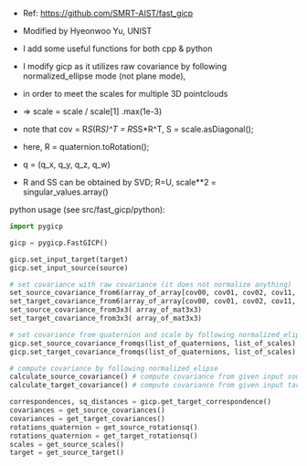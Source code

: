
* Ref: https://github.com/SMRT-AIST/fast_gicp
* Modified by Hyeonwoo Yu, UNIST

* I add some useful functions for both cpp & python
* I modify gicp as it utilizes raw covariance by following normalized_ellipse mode (not plane mode),
* in order to meet the scales for multiple 3D pointclouds

* => scale = scale / scale[1] .max(1e-3)
* note that cov = R*S*(R*S)^T = R*SS*R^T, S = scale.asDiagonal();
* here, R = quaternion.toRotation();
* q = (q_x, q_y, q_z, q_w)
* R and SS can be obtained by SVD; R=U, scale**2 = singular_values.array()

python usage (see src/fast_gicp/python):

```python
import pygicp

gicp = pygicp.FastGICP()

gicp.set_input_target(target)
gicp.set_input_source(source)

# set covariance with raw covariance (it does not normalize anything)
set_source_covariance_from6(array_of_array[cov00, cov01, cov02, cov11, cov12, cov22])
set_target_covariance_from6(array_of_array[cov00, cov01, cov02, cov11, cov12, cov22])
set_source_covariance_from3x3( array_of_mat3x3)
set_target_covariance_from3x3( array_of_mat3x3)

# set covariance from quaternion and scale by following normalized_elipse
gicp.set_source_covariance_fromqs(list_of_quaternions, list_of_scales)
gicp.set_target_covariance_fromqs(list_of_quaternions, list_of_scales)

# compute covariance by following normalized_elipse
calculate_source_covariance() # compute covariance from given input source pointcloud
calculate_target_covariance() # compute covariance from given input target pointcloud

correspondences, sq_distances = gicp.get_target_correspondence()
covariances = get_source_covariances()
covariances = get_target_covariances()
rotations_quaternion = get_source_rotationsq()
rotations_quaternion = get_target_rotationsq()
scales = get_source_scales()
target = get_source_target()

```

